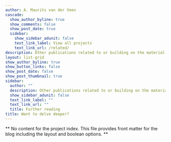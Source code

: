 ```yaml
---
author: A. Maurits van der Veen
cascade:
  show_author_byline: true
  show_comments: false
  show_post_date: true
  sidebar:
    show_sidebar_adunit: false
    text_link_label: View all projects
    text_link_url: /related/
description: Other publications related to or building on the material in the book.
layout: list-grid
show_author_byline: true
show_button_links: false
show_post_date: false
show_post_thumbnail: true
sidebar:
  author: ""
  description: Other publications related to or building on the material in <i>Covering Muslims<i>.
  show_sidebar_adunit: false
  text_link_label: ""
  text_link_url: ""
  title: Further reading
title: Want to delve deeper?
---
```


** No content for the project index. This file provides front matter for the blog including the layout and boolean options. **

